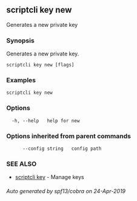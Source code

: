 ## scriptcli key new

Generates a new private key

### Synopsis

Generates a new private key.

```
scriptcli key new [flags]
```

### Examples

```
scriptcli key new
```

### Options

```
  -h, --help   help for new
```

### Options inherited from parent commands

```
      --config string   config path
```

### SEE ALSO

* [scriptcli key](scriptcli_key.md)	 - Manage keys

###### Auto generated by spf13/cobra on 24-Apr-2019
